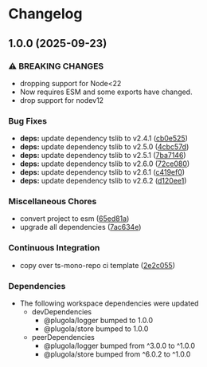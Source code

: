 # Changelog

## 1.0.0 (2025-09-23)


### ⚠ BREAKING CHANGES

* dropping support for Node<22
* Now requires ESM and some exports have changed.
* drop support for nodev12

### Bug Fixes

* **deps:** update dependency tslib to v2.4.1 ([cb0e525](https://github.com/johngeorgewright/plugola/commit/cb0e525a0525b6de1d4b77cb36ce917ab0e7efc1))
* **deps:** update dependency tslib to v2.5.0 ([4cbc57d](https://github.com/johngeorgewright/plugola/commit/4cbc57d0b9a201925115d766f7661dd825202ea7))
* **deps:** update dependency tslib to v2.5.1 ([7ba7146](https://github.com/johngeorgewright/plugola/commit/7ba7146c5ea8f258c84b72e13fd9e275865dfee0))
* **deps:** update dependency tslib to v2.6.0 ([72ce080](https://github.com/johngeorgewright/plugola/commit/72ce0804818a02039194db1f797a67f9e0e32a07))
* **deps:** update dependency tslib to v2.6.1 ([c419ef0](https://github.com/johngeorgewright/plugola/commit/c419ef098372ad16cae874bef7853ea842b33a3f))
* **deps:** update dependency tslib to v2.6.2 ([d120ee1](https://github.com/johngeorgewright/plugola/commit/d120ee14d89427257cdec8e0afa97c5741d4dc49))


### Miscellaneous Chores

* convert project to esm ([65ed81a](https://github.com/johngeorgewright/plugola/commit/65ed81acf0c34754770986af71bfe1cbb07f3690))
* upgrade all dependencies ([7ac634e](https://github.com/johngeorgewright/plugola/commit/7ac634e6517a36be84e441878834cf36eea1fe52))


### Continuous Integration

* copy over ts-mono-repo ci template ([2e2c055](https://github.com/johngeorgewright/plugola/commit/2e2c055b72965a8f05728ed2dc91e738a1ce775e))


### Dependencies

* The following workspace dependencies were updated
  * devDependencies
    * @plugola/logger bumped to 1.0.0
    * @plugola/store bumped to 1.0.0
  * peerDependencies
    * @plugola/logger bumped from ^3.0.0 to ^1.0.0
    * @plugola/store bumped from ^6.0.2 to ^1.0.0
